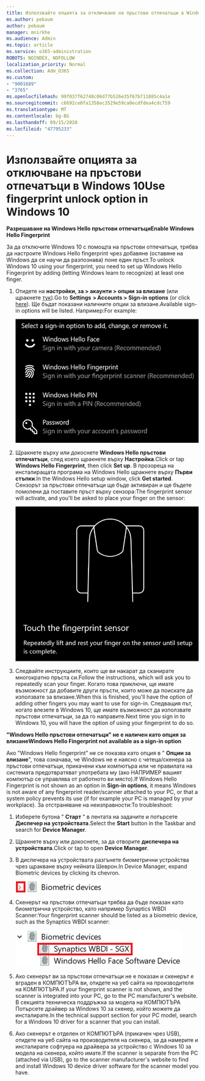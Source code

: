 ```yaml
---
title: Използвайте опцията за отключване на пръстови отпечатъци в Windows 10
ms.author: pebaum
author: pebaum
manager: mnirkhe
ms.audience: Admin
ms.topic: article
ms.service: o365-administration
ROBOTS: NOINDEX, NOFOLLOW
localization_priority: Normal
ms.collection: Adm_O365
ms.custom:
- "9001689"
- "3765"
ms.openlocfilehash: 99f037f62748c06d77b526e35f67b711885c4a1e
ms.sourcegitcommit: c6692ce0fa1358ec3529e59ca0ecdfdea4cdc759
ms.translationtype: MT
ms.contentlocale: bg-BG
ms.lasthandoff: 09/15/2020
ms.locfileid: "47795233"
---
```

# <a name="use-fingerprint-unlock-option-in-windows-10"></a><span data-ttu-id="8f228-102">Използвайте опцията за отключване на пръстови отпечатъци в Windows 10</span><span class="sxs-lookup"><span data-stu-id="8f228-102">Use fingerprint unlock option in Windows 10</span></span>

<span data-ttu-id="8f228-103">**Разрешаване на Windows Hello пръстови отпечатъци**</span><span class="sxs-lookup"><span data-stu-id="8f228-103">**Enable Windows Hello Fingerprint**</span></span>

<span data-ttu-id="8f228-104">За да отключите Windows 10 с помощта на пръстови отпечатъци, трябва да настроите Windows Hello fingerprint чрез добавяне (оставяне на Windows да се научи да разпознава) поне един пръст.</span><span class="sxs-lookup"><span data-stu-id="8f228-104">To unlock Windows 10 using your fingerprint, you need to set up Windows Hello Fingerprint by adding (letting Windows learn to recognize) at least one finger.</span></span> 

1. <span data-ttu-id="8f228-105">Отидете на **настройки, за > акаунти > опции за влизане** (или щракнете [тук](ms-settings:signinoptions?activationSource=GetHelp)).</span><span class="sxs-lookup"><span data-stu-id="8f228-105">Go to **Settings  > Accounts > Sign-in options** (or click [here](ms-settings:signinoptions?activationSource=GetHelp)).</span></span> <span data-ttu-id="8f228-106">Ще бъдат показани наличните опции за влизане.</span><span class="sxs-lookup"><span data-stu-id="8f228-106">Available sign-in options will be listed.</span></span> <span data-ttu-id="8f228-107">Например:</span><span class="sxs-lookup"><span data-stu-id="8f228-107">For example:</span></span>

    ![Опции за влизане.](media/sign-in-options.png)

2. <span data-ttu-id="8f228-109">Щракнете върху или докоснете **Windows Hello пръстови отпечатъци**, след което щракнете върху **Настройка**.</span><span class="sxs-lookup"><span data-stu-id="8f228-109">Click or tap **Windows Hello Fingerprint**, then click **Set up**.</span></span> <span data-ttu-id="8f228-110">В прозореца на инсталиращата програма на Windows Hello щракнете върху **Първи стъпки**.</span><span class="sxs-lookup"><span data-stu-id="8f228-110">In the Windows Hello setup window, click **Get started**.</span></span> <span data-ttu-id="8f228-111">Сензорът за пръстови отпечатъци ще бъде активиран и ще бъдете помолени да поставите пръст върху сензора:</span><span class="sxs-lookup"><span data-stu-id="8f228-111">The fingerprint sensor will activate, and you'll be asked to place your finger on the sensor:</span></span>

   ![Сензор за пръстови отпечатъци.](media/fingerprint-sensor.png)

3. <span data-ttu-id="8f228-113">Следвайте инструкциите, които ще ви накарат да сканирате многократно пръста си.</span><span class="sxs-lookup"><span data-stu-id="8f228-113">Follow the instructions, which will ask you to repeatedly scan your finger.</span></span> <span data-ttu-id="8f228-114">Когато това приключи, ще имате възможност да добавите други пръсти, които може да поискате да използвате за влизане.</span><span class="sxs-lookup"><span data-stu-id="8f228-114">When this is finished, you'll have the option of adding other fingers you may want to use for sign-in.</span></span> <span data-ttu-id="8f228-115">Следващия път, когато влезете в Windows 10, ще имате възможност да използвате пръстови отпечатъци, за да го направите.</span><span class="sxs-lookup"><span data-stu-id="8f228-115">Next time you sign in to Windows 10, you will have the option of using your fingerprint to do so.</span></span>

<span data-ttu-id="8f228-116">**"Windows Hello пръстови отпечатъци" не е наличен като опция за влизане**</span><span class="sxs-lookup"><span data-stu-id="8f228-116">**Windows Hello Fingerprint not available as a sign-in option**</span></span>

<span data-ttu-id="8f228-117">Ако "Windows Hello fingerprint" не се показва като опция в " **Опции за влизане**", това означава, че Windows не е наясно с четеца/скенера за пръстови отпечатъци, прикачени към компютъра или че правилата на системата предотвратяват употребата му (ако НАПРИМЕР вашият компютър се управлява от работното ви място).</span><span class="sxs-lookup"><span data-stu-id="8f228-117">If Windows Hello Fingerprint is not shown as an option in **Sign-in options**, it means Windows is not aware of any fingerprint reader/scanner attached to your PC, or that a system policy prevents its use (if for example your PC is managed by your workplace).</span></span> <span data-ttu-id="8f228-118">За отстраняване на неизправности:</span><span class="sxs-lookup"><span data-stu-id="8f228-118">To troubleshoot:</span></span> 

1. <span data-ttu-id="8f228-119">Изберете бутона " **Старт** " в лентата на задачите и потърсете **Диспечер на устройствата**.</span><span class="sxs-lookup"><span data-stu-id="8f228-119">Select the **Start** button in the Taskbar and search for **Device Manager**.</span></span>

2. <span data-ttu-id="8f228-120">Щракнете върху или докоснете, за да отворите **диспечера на устройствата**.</span><span class="sxs-lookup"><span data-stu-id="8f228-120">Click or tap to open **Device Manager**.</span></span>

3. <span data-ttu-id="8f228-121">В диспечера на устройствата разгънете биометрични устройства чрез щракване върху нейната Шеврон.</span><span class="sxs-lookup"><span data-stu-id="8f228-121">In Device Manager, expand Biometric devices by clicking its chevron.</span></span>

   ![Биометрични устройства.](media/biometric-devices.png)

4. <span data-ttu-id="8f228-123">Скенерът на пръстови отпечатъци трябва да бъде показан като биометрична устройство, като например Synaptics WBDI Scanner:</span><span class="sxs-lookup"><span data-stu-id="8f228-123">Your fingerprint scanner should be listed as a biometric device, such as the Synaptics WBDI scanner:</span></span>

   ![Биометрични устройства.](media/biometric-devices-expanded.png)

5. <span data-ttu-id="8f228-125">Ако скенерът ви за пръстови отпечатъци не е показан и скенерът е вграден в КОМПЮТЪРА ви, отидете на уеб сайта на производителя на КОМПЮТЪРА.</span><span class="sxs-lookup"><span data-stu-id="8f228-125">If your fingerprint scanner is not shown, and the scanner is integrated into your PC, go to the PC manufacturer's website.</span></span> <span data-ttu-id="8f228-126">В секцията техническа поддръжка за модела на КОМПЮТЪРА Потърсете драйвер за Windows 10 за скенер, който можете да инсталирате.</span><span class="sxs-lookup"><span data-stu-id="8f228-126">In the technical support section for your PC model, search for a Windows 10 driver for a scanner that you can install.</span></span>

6. <span data-ttu-id="8f228-127">Ако скенерът е отделен от КОМПЮТЪРА (прикачен чрез USB), отидете на уеб сайта на производителя на скенера, за да намерите и инсталирате софтуера на драйвера за устройство с Windows 10 за модела на скенера, който имате.</span><span class="sxs-lookup"><span data-stu-id="8f228-127">If the scanner is separate from the PC (attached via USB), go to the scanner manufacturer's website to find and install Windows 10 device driver software for the scanner model you have.</span></span>
